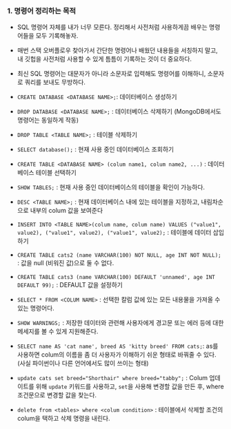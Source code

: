### 1. 명령어 정리하는 목적

- SQL 명령어 자체를 내가 너무 모른다. 정리해서 사전처럼 사용하게끔 배우는 명령어들을 모두 기록해놓자.

- 매번 스택 오버플로우 찾아가서 간단한 명령어나 배웠던 내용들을 서칭하지 말고, 내 깃헙을 사전처럼 사용할 수 있게 틈틈이 기록하는 것이 더 중요하다.

- 최신 SQL 명령어는 대문자가 아니라 소문자로 입력해도 명령어를 이해하니, 소문자로 쿼리를 보내도 무방하다.

- `CREATE DATABASE <DATABASE NAME>;`: 데이터베이스 생성하기

- `DROP DATABASE <DATABASE NAME>;` : 데이터베이스 삭제하기 (MongoDB에서도 명령어는 동일하게 작동)

- `DROP TABLE <TABLE NAME>;` : 테이블 삭제하기

- `SELECT database();` : 현재 사용 중인 데이터베이스 조회하기

- `CREATE TABLE <DATABASE NAME> (colum name1, colum name2, ...)` : 데이터베이스 테이블 선택하기

- `SHOW TABLES;` : 현재 사용 중인 데이터베이스의 테이블을 확인이 가능하다.

- `DESC <TABLE NAME>;` : 현재 데이터베이스 내에 있는 테이블을 지정하고, 내림차순으로 내부의 colum 값을 보여준다

- `INSERT INTO <TABLE NAME>(colum name, colum name) VALUES ("value1", value2), ("value1", value2), ("value1", value2);` : 테이블에 데이터 삽입하기

- `CREATE TABLE cats2 (name VARCHAR(100) NOT NULL, age INT NOT NULL);` : 값을 null (비워진 값)으로 둘 수 없다.

- `CREATE TABLE cats3 (name VARCHAR(100) DEFAULT 'unnamed', age INT DEFAULT 99);` : DEFAULT 값을 설정하기

- `SELECT * FROM <COLUM NAME>` : 선택한 칼럼 값에 있는 모든 내용물을 가져올 수 있는 명령어다.

- `SHOW WARNINGS;` : 저장한 데이터와 관련해 사용자에게 경고문 또는 에러 등에 대한 메세지를 볼 수 있게 지원해준다.

- `SELECT name AS 'cat name', breed AS 'kitty breed' FROM cats;`: as를 사용하면 colum의 이름을 좀 더 사용자가 이해하기 쉬운 형태로 바꿔줄 수 있다.
  (사실 파이썬이나 다른 언어에서도 많이 쓰이는 형태)

- `update cats set breed="Shorthair" where breed="tabby";` : Colum 업데이트를 위해 `update` 키워드를 사용하고, `set`을 사용해 변경할 값을 만든 후, where 조건문으로 변경할 값을 찾는다.

- `delete from <tables> where <colum condition>` : 테이블에서 삭제할 조건의 colum을 택하고 삭제 명령을 내린다.

